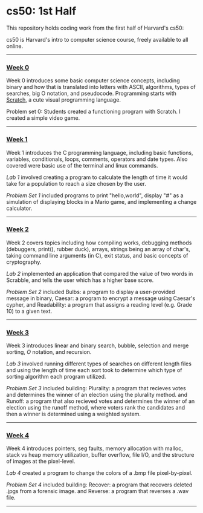 # cs50: 1st Half
This repository holds coding work from the first half of Harvard's cs50:

cs50 is Harvard's intro to computer science course, freely available to all online.

---
### [**Week 0**](https://cs50.harvard.edu/x/2023/weeks/0/)
Week 0 introduces some basic computer science concepts, including binary and how that is translated into letters with ASCII, algorithms, types of searches, big O notation, and pseudocode. Programming starts with [Scratch](https://scratch.mit.edu/), a cute visual programming language.
 
Problem set 0: Students created a functioning program with Scratch. I created a simple video game.

---
### [**Week 1**](https://cs50.harvard.edu/x/2023/weeks/1/)
Week 1 introduces the C programming language, including basic functions, variables, conditionals, loops, comments, operators and date types. Also covered were basic use of the terminal and linux commands.  
 
*Lab 1* involved creating a program to calculate the length of time it would take for a population to reach a size chosen by the user.  

*Problem Set 1* included programs to print "hello,world", display "#" as a simulation of displaying blocks in a Mario game, and implementing a change calculator.

---
### [**Week 2**](https://cs50.harvard.edu/x/2023/weeks/2/)

Week 2 covers topics including how compiling works, debugging methods (debuggers, print(), rubber duck), arrays, strings being an array of char's, taking command line arguments (in C), exit status, and basic concepts of cryptography.

*Lab 2* implemented an application that compared the value of two words in Scrabble, and tells the user which has a higher base score.

*Problem Set 2* included Bulbs: a program to display a user-provided message in binary, Caesar: a program to encrypt a message using Caesar's cypher, and Readability: a program that assigns a reading level (e.g. Grade 10) to a given text.

---
### [**Week 3**](https://cs50.harvard.edu/x/2023/weeks/3/)

Week 3 introduces linear and binary search, bubble, selection and merge sorting, *O* notation, and recursion.

*Lab 3* involved running different types of searches on different length files and using the length of time each sort took to determine which type of sorting algorithm each program utilized.

*Problem Set 3* included building: Plurality: a program that recieves votes and determines the winner of an election using the plurality method.  and Runoff: a program that also recieved votes and determines the winner of an election using the runoff method, where voters rank the candidates and then a winner is determined using a weighted system.

---
### [**Week 4**](https://cs50.harvard.edu/x/2023/weeks/4/)

Week 4 introduces pointers, seg faults, memory allocation with malloc, stack vs heap memory utilization, buffer overflow, file I/O, and the structure of images at the pixel-level.

*Lab 4* created a program to change the colors of a .bmp file pixel-by-pixel.

*Problem Set 4* included building: Recover: a program that recovers deleted .jpgs from a forensic image. 
 and Reverse: a program that reverses a .wav file.

 ---
 

